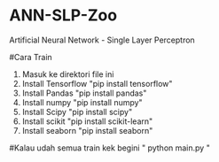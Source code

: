 # ANN-SLP-Zoo
Artificial Neural Network - Single Layer Perceptron

#Cara Train
1. Masuk ke direktori file ini
2. Install Tensorflow
"pip install tensorflow"
3. Install Pandas
"pip install pandas"
4. Install numpy
"pip install numpy"
5. Install Scipy
"pip install scipy"
6. Install scikit
"pip install scikit-learn"
7. Install seaborn
"pip install seaborn"

#Kalau udah semua train kek begini
" python main.py "